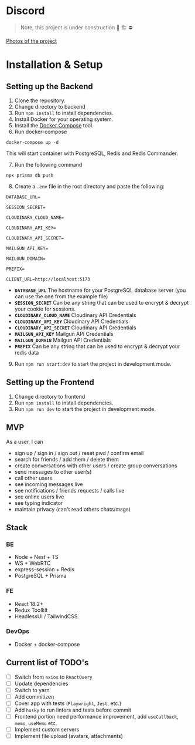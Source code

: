 # Discord

> Note, this project is under construction 🚧 🏗️ ⛔

[Photos of the project](https://imgur.com/a/MAvmtkm)

# Installation & Setup

## Setting up the Backend

1. Clone the repository.
2. Change directory to backend
3. Run `npm install` to install dependencies.
4. Install Docker for your operating system.
5. Install the [Docker Compose](https://docs.docker.com/compose/install/) tool.
6. Run docker-compose

```
docker-compose up -d
```

This will start container with PostgreSQL, Redis and Redis Commander.

7. Run the following command

```
npx prisma db push
```

8. Create a `.env` file in the root directory and paste the following:

```
DATABASE_URL=

SESSION_SECRET=

CLOUDINARY_CLOUD_NAME=

CLOUDINARY_API_KEY=

CLOUDINARY_API_SECRET=

MAILGUN_API_KEY=

MAILGUN_DOMAIN=

PREFIX=

CLIENT_URL=http://localhost:5173
```

   - **`DATABASE_URL`** The hostname for your PostgreSQL database server (you can use the one from the example file)
   - **`SESSION_SECRET`** Can be any string that can be used to encrypt & decrypt your cookie for sessions.
   - **`CLOUDINARY_CLOUD_NAME`** Cloudinary API Credentials
   - **`CLOUDINARY_API_KEY`** Cloudinary API Credentials
   - **`CLOUDINARY_API_SECRET`** Cloudinary API Credentials
   - **`MAILGUN_API_KEY`** Mailgun API Credentials
   - **`MAILGUN_DOMAIN`** Mailgun API Credentials
   - **`PREFIX`** Can be any string that can be used to encrypt & decrypt your redis data

9. Run `npm run start:dev` to start the project in development mode.

## Setting up the Frontend

1. Change directory to frontend
2. Run `npm install` to install dependencies.
3. Run `npm run dev` to start the project in development mode.

## MVP

As a user, I can

- sign up / sign in / sign out / reset pwd / confirm email
- search for friends / add them / delete them
- create conversations with other users / create group conversations
- send messages to other user(s)
- call other users
- see incoming messages live
- see notifications / friends requests / calls live
- see online users live
- see typing indicator
- maintain privacy (can't read others chats/msgs)

## Stack

### BE

- Node + Nest + TS
- WS + WebRTC
- express-session + Redis
- PostgreSQL + Prisma

### FE

- React 18.2+
- Redux Toolkit
- HeadlessUI / TailwindCSS

### DevOps

- Docker + docker-compose

## Current list of TODO's

- [ ] Switch from `axios` to `ReactQuery`
- [ ] Update dependencies
- [ ] Switch to yarn
- [ ] Add commitizen
- [ ] Cover app with tests (`Playwright`, `Jest`, etc.)
- [ ] Add `husky` to run linters and tests before commit
- [ ] Frontend portion need performance improvement, add `useCallback`, `memo`, `useMemo` etc.
- [ ] Implement custom servers
- [ ] Implement file upload (avatars, attachments)
